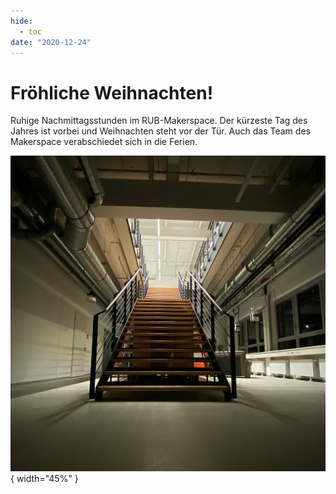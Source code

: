 ```yaml
---
hide:
  - toc
date: "2020-12-24"  
---
```



# Fröhliche Weihnachten!

Ruhige Nachmittagsstunden im RUB-Makerspace.
Der kürzeste Tag des Jahres ist vorbei und Weihnachten steht vor der Tür. Auch das Team des Makerspace verabschiedet sich in die Ferien.

![Blick auf die Treppe ins helle Erdgeschoss aus dem dunklen Untergeschoss](../medien/2020-12-24a.jpg){ width="45%" } 